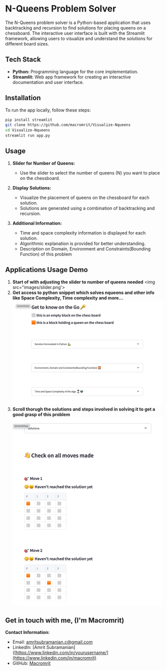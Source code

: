 # N-Queens Problem Solver

The N-Queens problem solver is a Python-based application that uses backtracking and recursion to find solutions for placing queens on a chessboard. The interactive user interface is built with the Streamlit framework, allowing users to visualize and understand the solutions for different board sizes.

## Tech Stack

- **Python:** Programming language for the core implementation.
- **Streamlit:** Web app framework for creating an interactive documentation and user interface.

## Installation

To run the app locally, follow these steps:

```bash
pip install streamlit
git clone https://github.com/macromrit/Visualize-Nqueens
cd Visualize-Nqueens
streamlit run app.py
```

## Usage

1. **Slider for Number of Queens:**
   - Use the slider to select the number of queens (N) you want to place on the chessboard.

2. **Display Solutions:**
   - Visualize the placement of queens on the chessboard for each solution.
   - Solutions are generated using a combination of backtracking and recursion.

3. **Additional Information:**
   - Time and space complexity information is displayed for each solution.
   - Algorithmic explanation is provided for better understanding.
   - Description on Domain, Environment and Constraints(Bounding Function) of this problem
  
## Applications Usage Demo

1. **Start of with adjusting the slider to number of queens needed**
   <img src="images/slider.png'>
3. **Get access to python snippet which solves nqueens and other info like Space Complexity, Time complexity and more...**
   ![](images/general-info.png)
5. **Scroll thorugh the solutions and steps involved in solving it to get a good grasp of this problem**
   ![](images/solutions-steps.png)

## Get in touch with me, (I'm Macromrit)
**Contact Information:**
   - Email: amritsubramanian.c@gmail.com
   - LinkedIn: [Amrit Subramanian]([https://www.linkedin.com/in/yourusername/](https://www.linkedin.com/in/macromrit)
   - GitHub: [Macromrit](https://github.com/macromrit)

